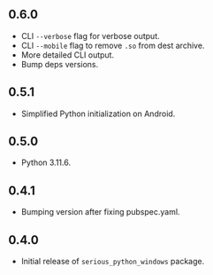 ## 0.6.0

* CLI `--verbose` flag for verbose output.
* CLI `--mobile` flag to remove `.so` from dest archive.
* More detailed CLI output.
* Bump deps versions.

## 0.5.1

* Simplified Python initialization on Android.

## 0.5.0

* Python 3.11.6.

## 0.4.1

* Bumping version after fixing pubspec.yaml.

## 0.4.0

* Initial release of `serious_python_windows` package.